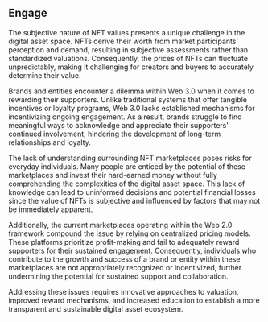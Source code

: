 ## Engage

The subjective nature of NFT values presents a unique challenge in the digital asset space. NFTs derive their worth from market participants' perception and demand, resulting in subjective assessments rather than standardized valuations. Consequently, the prices of NFTs can fluctuate unpredictably, making it challenging for creators and buyers to accurately determine their value.

Brands and entities encounter a dilemma within Web 3.0 when it comes to rewarding their supporters. Unlike traditional systems that offer tangible incentives or loyalty programs, Web 3.0 lacks established mechanisms for incentivizing ongoing engagement. As a result, brands struggle to find meaningful ways to acknowledge and appreciate their supporters' continued involvement, hindering the development of long-term relationships and loyalty.

The lack of understanding surrounding NFT marketplaces poses risks for everyday individuals. Many people are enticed by the potential of these marketplaces and invest their hard-earned money without fully comprehending the complexities of the digital asset space. This lack of knowledge can lead to uninformed decisions and potential financial losses since the value of NFTs is subjective and influenced by factors that may not be immediately apparent.

Additionally, the current marketplaces operating within the Web 2.0 framework compound the issue by relying on centralized pricing models. These platforms prioritize profit-making and fail to adequately reward supporters for their sustained engagement. Consequently, individuals who contribute to the growth and success of a brand or entity within these marketplaces are not appropriately recognized or incentivized, further undermining the potential for sustained support and collaboration.

Addressing these issues requires innovative approaches to valuation, improved reward mechanisms, and increased education to establish a more transparent and sustainable digital asset ecosystem.
<!--

**Here are some ideas to get you started:**

🙋‍♀️ A short introduction - what is your organization all about?
🌈 Contribution guidelines - how can the community get involved?
👩‍💻 Useful resources - where can the community find your docs? Is there anything else the community should know?
🍿 Fun facts - what does your team eat for breakfast?
🧙 Remember, you can do mighty things with the power of [Markdown](https://docs.github.com/github/writing-on-github/getting-started-with-writing-and-formatting-on-github/basic-writing-and-formatting-syntax)
-->
